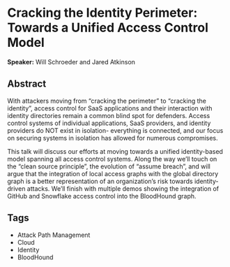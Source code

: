 # Cracking the Identity Perimeter: Towards a Unified Access Control Model

**Speaker:** Will Schroeder and Jared Atkinson

## Abstract

With attackers moving from “cracking the perimeter” to “cracking the identity”, access control for SaaS applications and their interaction with identity directories remain a common blind spot for defenders. Access control systems of individual applications, SaaS providers, and identity providers do NOT exist in isolation- everything is connected, and our focus on securing systems in isolation has allowed for numerous compromises.

This talk will discuss our efforts at moving towards a unified identity-based model spanning all access control systems. Along the way we’ll touch on the “clean source principle”, the evolution of “assume breach”, and will argue that the integration of local access graphs with the global directory graph is a better representation of an organization’s risk towards identity-driven attacks. We’ll finish with multiple demos showing the integration of GitHub and Snowflake access control into the BloodHound graph.

## Tags

- Attack Path Management
- Cloud
- Identity
- BloodHound
